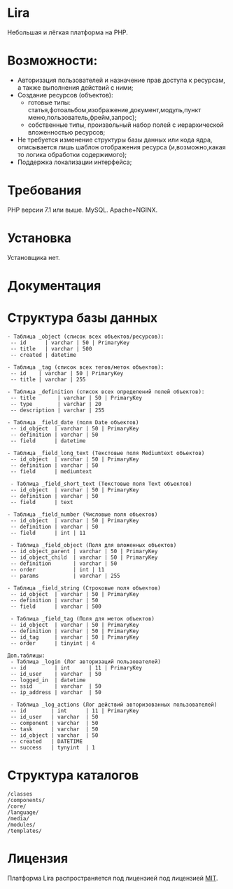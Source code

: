 # Lira
Небольшая и лёгкая платформа на PHP.

# Возможности:
- Авторизация пользователей и назначение прав доступа к ресурсам, а также выполнения действий с ними;
- Создание ресурсов (объектов): 
  - готовые типы: статья,фотоальбом,изображение,документ,модуль,пункт меню,пользователь,фрейм,запрос);
  - собственные типы, произвольный набор полей с иерархической вложенностью ресурсов;
- Не требуется изменение структуры базы данных или кода ядра, описывается лишь шаблон отображения ресурса (и,возможно,какая то логика обработки содержимого);
- Поддержка локализации интерфейса;


# Требования
PHP версии 7.1 или выше.
MySQL.
Apache+NGINX.

# Установка
Установщика нет.


# Документация


# Структура базы данных
```Содержимое:
- Таблица _object (список всех объектов/ресурсов):
 -- id      | varchar | 50 | PrimaryKey
 -- title   | varchar | 500
 -- created | datetime

- Таблица _tag (список всех тегов/меток объектов):
 -- id    | varchar | 50 | PrimaryKey
 -- title | varchar | 255

- Таблица _definition (список всех определений полей объектов):
 -- title       | varchar | 50 | PrimaryKey
 -- type        | varchar | 20
 -- description | varchar | 255

- Таблица _field_date (поля Date объектов)
 -- id_object  | varchar | 50 | PrimaryKey
 -- definition | varchar | 50
 -- field      | datetime
 
- Таблица _field_long_text (Текстовые поля Mediumtext объектов)
 -- id_object  | varchar | 50 | PrimaryKey
 -- definition | varchar | 50
 -- field      | mediumtext
 
 - Таблица _field_short_text (Текстовые поля Text объектов)
 -- id_object  | varchar | 50 | PrimaryKey
 -- definition | varchar | 50
 -- field      | text

- Таблица _field_number (Числовые поля объектов)
 -- id_object  | varchar | 50 | PrimaryKey
 -- definition | varchar | 50
 -- field      | int | 11
 
 - Таблица _field_object (Поля для вложенных объектов)
 -- id_object_parent | varchar | 50 | PrimaryKey
 -- id_object_child  | varchar | 50 | PrimaryKey
 -- definition       | varchar | 50
 -- order            | int | 11
 -- params           | varchar | 255

- Таблица _field_string (Строковые поля объектов)
 -- id_object  | varchar | 50 | PrimaryKey
 -- definition | varchar | 50
 -- field      | varchar | 500
 
 - Таблица _field_tag (Поля для меток объектов)
 -- id_object  | varchar | 50 | PrimaryKey
 -- definition | varchar | 50 | PrimaryKey
 -- id_tag     | varchar | 50 | PrimaryKey
 -- order      | tinyint | 4
 
Доп.таблицы:
 - Таблица _login (Лог авторизаций пользователей)
 -- id         | int      | 11 | PrimaryKey
 -- id_user    | varchar  | 50
 -- logged_in  | datetime
 -- ssid       | varchar  | 50
 -- ip_address | varchar  | 50

 - Таблица _log_actions (Лог действий авторизованных пользователей)
 -- id        | int      | 11 | PrimaryKey
 -- id_user   | varchar  | 50
 -- component | varchar  | 50
 -- task      | varchar  | 50
 -- id_object | varchar  | 50
 -- created   | DATETIME
 -- success   | tynyint  | 1
 ```
# Структура каталогов
```
/classes
/components/
/core/
/language/
/media/
/modules/
/templates/
```
# Лицензия
Платформа Lira распространяется под лицензией под лицензией [MIT](LICENSE).
